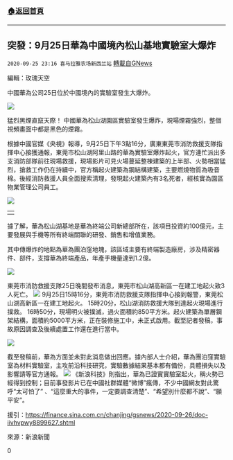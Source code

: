 ###  [:house:返回首頁](https://github.com/ourhimalayas/txt)
---

## 突發：9月25日華為中國境內松山基地實驗室大爆炸
`2020-09-25 23:16 喜马拉雅农场新西兰站` [轉載自GNews](https://gnews.org/zh-hant/383161/)

編輯：玫瑰天空

中國華為公司25日位於中國境內的實驗室發生大爆炸。

![]()![](https://s3.amazonaws.com/gnews-media-offload/wp-content/uploads/2020/09/25230637/%E5%8D%8E%E4%B8%BA1-1.png)

猛烈黑煙直竄天際！![]()
中國華為松山湖園區實驗室發生爆炸，現場煙霧強烈，整個視頻畫面中都是黑色的煙霧。

根據中國官媒《央視》報導，9月25日下午3點16分，廣東東莞市消防救援支隊指揮中心接獲通報，東莞市松山湖阿里山路的華為實驗室爆炸起火，官方連忙派出多支消防部隊前往現場救援，現場影片可見火場蔓延整棟建築的上半部、火勢相當猛烈，搶救工作仍在持續中，官方稱起火建築為鋼結構建築，主要燃燒物質為吸音棉。後經消防救援人員全面搜索清理，發現起火建築內有3名死者，經核實為園區物業管理公司員工。

![]()![](https://s3.amazonaws.com/gnews-media-offload/wp-content/uploads/2020/09/25230702/%E5%8D%8E%E4%B8%BA5-1.jpg)


|  |
| --- |
|  | ![]() |


據了解，華為松山湖基地是華為終端公司新總部所在，該項目投資約100億元，主要發展與手機等所有終端關聯的研發、銷售和增值業務。

其中傳爆炸的地點為華為團泊窪地塊，該區域主要有終端製造廠房，涉及精密器件、部件，支撐華為終端產品，年產手機量達到1.2億。

![]()![](https://s3.amazonaws.com/gnews-media-offload/wp-content/uploads/2020/09/25230717/%E5%8D%8E%E4%B8%BA3.png)

東莞市消防救援支隊25日晚間發布消息，東莞市松山湖高新區一在建工地起火致3人死亡。
![]()![](https://s3.amazonaws.com/gnews-media-offload/wp-content/uploads/2020/09/25231413/%E6%88%AA%E5%B1%8F2020-09-26-15.13.11.png)
9月25日15時16分，東莞市消防救援支隊指揮中心接到報警，東莞松山湖高新區一在建工地起火。 15時20分，松山湖消防救援大隊到達起火現場進行撲救。 16時50分，現場明火被撲滅，過火面積約850平方米。起火建築為單層鋼架結構，面積約5000平方米，正在裝修施工中，未正式啟用。截至記者發稿，事故原因調查及後續處置工作還在進行當中。![]()

![]()![](https://s3.amazonaws.com/gnews-media-offload/wp-content/uploads/2020/09/25230759/%E5%8D%8E%E4%B8%BA2-1.png)

截至發稿前，華為方面並未對此消息做出回應。據內部人士介紹，華為團泊窪實驗室為材料實驗室，主攻前沿科技研究，實驗數據結果基本都有備份，具體損失以及影響請等官方通報。
![]()![](https://s3.amazonaws.com/gnews-media-offload/wp-content/uploads/2020/09/25231234/%E5%8D%8E%E4%B8%BA6-scaled.jpg)
《新浪科技》則指出，華為已證實實驗室起火，稱火勢已經得到控制；目前事發影片已在中國社群媒體“微博”瘋傳，不少中國網友對此驚呼“太可怕了” 、“這麼重大的事件，一定要調查清楚”、“希望別什麼都不說”、“願平安”。

援引：https://finance.sina.com.cn/chanjing/gsnews/2020-09-26/doc-iivhvpwy8899627.shtml

來源：新浪新聞

0

